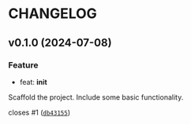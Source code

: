 # CHANGELOG

## v0.1.0 (2024-07-08)

### Feature

* feat: __init__

Scaffold the project. Include some basic functionality.

closes #1 ([`db43155`](https://github.com/dan1hc/fqr/commit/db43155ed563bb25e1dd0f23f713e53cfa932a8e))
